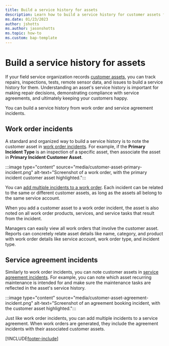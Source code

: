 ```yaml
---
title: Build a service history for assets
description: Learn how to build a service history for customer assets from work orders and service agreements in Dynamics 365 Field Service.
ms.date: 01/23/2023
author: jshotts
ms.author: jasonshotts
ms.topic: how-to
ms.custom: bap-template
---
```

 
# Build a service history for assets

If your field service organization records [customer assets](assets.md), you can track repairs, inspections, tests, remote sensor data, and issues to build a service history for them. Understanding an asset's service history is important for making repair decisions, demonstrating compliance with service agreements, and ultimately keeping your customers happy.

You can build a service history from work order and service agreement incidents.

## Work order incidents

A standard and organized way to build a service history is to note the customer asset in [work order incidents](configure-incident-types.md). For example, if the **Primary Incident Type** is an inspection of a specific asset, then associate the asset in **Primary Incident Customer Asset**.

:::image type="content" source="media/customer-asset-primary-incident.png" alt-text="Screenshot of a work order, with the primary incident customer asset highlighted.":::

You can [add multiple incidents to a work order](configure-incident-types.md#add-multiple-incident-types-to-a-work-order). Each incident can be related to the same or different customer assets, as long as the assets all belong to the same service account.

When you add a customer asset to a work order incident, the asset is also noted on all work order products, services, and service tasks that result from the incident.

Managers can easily view all work orders that involve the customer asset. Reports can concretely relate asset details like name, category, and product with work order details like service account, work order type, and incident type.

## Service agreement incidents

Similarly to work order incidents, you can note customer assets in [service agreement incidents](set-up-customer-agreements.md). For example, you can note which asset recurring maintenance is intended for and make sure the maintenance tasks are reflected in the asset's service history.

:::image type="content" source="media/customer-asset-agreement-incident.png" alt-text="Screenshot of an agreement booking incident, with the customer asset highlighted.":::

Just like work order incidents, you can add multiple incidents to a service agreement. When work orders are generated, they include the agreement incidents with their associated customer assets.

[!INCLUDE[footer-include](../includes/footer-banner.md)]
